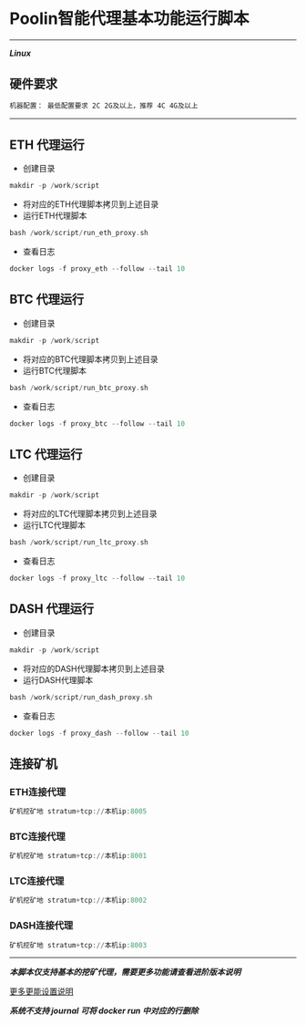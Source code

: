 # Poolin智能代理基本功能运行脚本

---

***Linux***

## 硬件要求

```asm
机器配置： 最低配置要求 2C 2G及以上，推荐 4C 4G及以上
```

---

## ETH 代理运行

- 创建目录
  
```asm
makdir -p /work/script
```

- 将对应的ETH代理脚本拷贝到上述目录
- 运行ETH代理脚本

```asm
bash /work/script/run_eth_proxy.sh
```

- 查看日志

```asm
docker logs -f proxy_eth --follow --tail 10
```

## BTC 代理运行

- 创建目录

 ```asm
makdir -p /work/script
```

- 将对应的BTC代理脚本拷贝到上述目录
- 运行BTC代理脚本

```asm
bash /work/script/run_btc_proxy.sh
```

- 查看日志
  
```asm
docker logs -f proxy_btc --follow --tail 10
```

## LTC 代理运行

- 创建目录

 ```asm
makdir -p /work/script
```

- 将对应的LTC代理脚本拷贝到上述目录
- 运行LTC代理脚本

```asm
bash /work/script/run_ltc_proxy.sh
```

- 查看日志
  
```asm
docker logs -f proxy_ltc --follow --tail 10
```

## DASH 代理运行

- 创建目录

 ```asm
makdir -p /work/script
```

- 将对应的DASH代理脚本拷贝到上述目录
- 运行DASH代理脚本

```asm
bash /work/script/run_dash_proxy.sh
```

- 查看日志
  
```asm
docker logs -f proxy_dash --follow --tail 10
```


## 连接矿机

### ETH连接代理

```asm
矿机挖矿地 stratum+tcp://本机ip:8005
```

### BTC连接代理

```asm
矿机挖矿地 stratum+tcp://本机ip:8001
```

### LTC连接代理

```asm
矿机挖矿地 stratum+tcp://本机ip:8002
```

### DASH连接代理

```asm
矿机挖矿地 stratum+tcp://本机ip:8003
```

---

***本脚本仅支持基本的挖矿代理，需要更多功能请查看进阶版本说明***

[更多更能设置说明](https://github.com/iblockin/Poolin-SmartAgentExplan/tree/master/further_functions)

***系统不支持 journal 可将 docker run 中对应的行删除***
